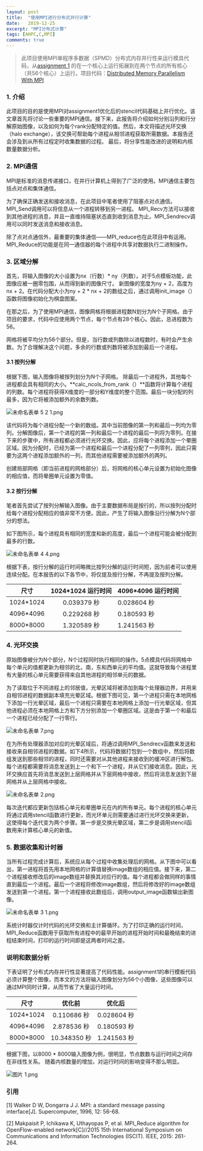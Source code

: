 ```yaml
---
layout: post
title:  "使用MPI进行分布式并行计算"
date:   2019-12-25
excerpt: "MPI分布式计算"
tags: [AHPC,C,MPI]
comments: true
---
```


> 此项目使用MPI单程序多数据（SPMD）分布式内存并行性来运行模具代码，从[assignment 1](https://github.com/shawvey/Serial-Optimisation)
的在一个核心上运行拓展到在两个节点的所有核心（共56个核心）上运行。项目代码：[Distributed Memory Parallelism With MPI](https://github.com/shawvey/Distributed-Memory-Parallelism-With-MPI)




### 1. 介绍

此项目的目的是使用MPI对assignment1优化后的stencil代码基础上并行优化。该文章首先将讨论一些重要的MPI通信。接下来，此报告将介绍如何分别沿列和行分解原始图像，以及如何为每个rank分配特定的值。然后，本文将描述光环交换（halo exchange），该交换可帮助每个进程从相邻进程获取所需数据。本报告还会涉及到从所有过程定时收集数据的过程。 最后，将分享性能改进的说明和内核数量数据分析。



### 2. MPI通信

MPI是标准的消息传递接口，在并行计算机上得到了广泛的使用。MPI通信主要包括点对点和集体通信。

为了确保正确发送和接收消息，在此项目中笔者使用了阻塞点对点通信。 MPI_Send调用可以将信息从一个进程转移到另一进程。 MPI_Recv方法可以接收到其他进程的消息，并且一直维持阻塞状态直到收到消息为止。MPI_Sendrecv调用可以同时发送消息和接收消息。

除了点对点通信外，最重要的集体通信——MPI_reduce也在此项目中有运用。 MPI_Reduce的功能是在同一通信器的每个进程中共享对数据执行二进制操作。



### 3. 区域分解

首先，将输入图像的大小设置为nx（行数）* ny（列数）。对于5点模板功能，此图像应被一圈零包围，从而得到新的图像尺寸。 新图像的宽度为ny + 2，高度为nx + 2。在代码分配大小为ny + 2 * nx + 2的数组之后，通过调用init_image（）函数将图像初始化为棋盘图案。

在那之后，为了使用MPI通信，图像网格将根据进程数N划分为N个子网格。由于项目的要求，代码中应使用两个节点，每个节点有28个核心。因此，总进程数为56。

网格将被平均分为56个部分。但是，当行数或列数除以进程数时，有时会产生余数。为了合理解决这个问题，多余的行数或列数将被添加到最后一个进程。



#### 3.1 按列分解

根据下图，输入图像将被按列划分为N个子网格。 除最后一个进程外，其他每个进程都会具有相同的大小。**calc_ncols_from_rank（）**函数将计算每个进程的列数。每个进程将获得X维度的一部分和Y维度的整个范围。最后一块分配的列最多，因为它将被添加额外的余数列数。

![未命名表单 _5_ _2_ _1_.png](https://i.loli.net/2019/12/26/8ZB7JaXNurcCHmE.png)

该代码将为每个进程分配一个新的数组。其中当前图像的第一列和最后一列均为零列。分解图像后，第一个进程的第一列和最后一个进程的最后一列将为零列。在接下来的步骤中，所有进程都必须进行光环交换。因此，应将每个进程添加一个晕圈区域。因为分配时，已经为第一个进程和最后一个进程分配了一列零列，因此只需要为这两个进程添加额外的一列，而其他进程需要被添加额外的两列。

创建局部网格（即当前进程的网格部分）后，将网格的核心单元设置为初始化图像的相应值，而将晕圈单元设置为零值。



#### 3.2 按行分解

笔者首先尝试了按列分解输入图像。由于主要数据布局是按行的，所以按列分配时给每个进程分配相应的值非常不方便。因此，产生了将输入图像沿行分解为N个部分的想法。

如下图所示，每个进程具有相同的宽度和新的高度，最后一个进程可能会被分配到最多的行数。

![未命名表单 _4_ _4_.png](https://i.loli.net/2019/12/26/L63AQZMtIOnvHSp.png)

根据下表，按行分解的运行时间略微比按列分解的运行时间短，因为前者可以使用连续分配。在本报告的以下各节中，将仅提及按行分解，不再提及按列分解。

|   尺寸    | 1024*1024 运行时间 | 4096*4096 运行时间 |
| :-------: | :----------------: | ------------------ |
| 1024*1024 |    0.039379 秒     | 0.028604 秒        |
| 4096*4096 |    0.229268 秒     | 0.180593 秒        |
| 8000*8000 |    1.320589 秒     | 1.241563 秒        |



### 4. 光环交换

原始图像被分为N个部分，N个过程同时执行相同的操作。5点模具代码将网格中每个单元的值都更新为相邻的北，南，东和西单元的平均值。这就导致每个进程里有大量的核心单元需要获得来自其他进程的相邻单元的数据。

为了读取位于不同进程上的邻居值，光晕区域将被添加到每个处理器边界，并用来自相邻进程的数据副本填充光晕区域。根据下图可见，第一个进程只需在本地网格下添加一行光晕区域，最后一个进程只需要在本地网格上添加一行光晕区域，但其他进程必须在本地网格上方和下方分别添加一个晕圈区域。这是由于第一个和最后一个进程已经分配了一行零行。

![未命名表单 _7_.png](https://i.loli.net/2019/12/26/edCpcfNTyiwPWGD.png)

在为所有处理器添加对应的光晕区域后，将通过调用MPI_Sendrecv函数来发送和接收来自相邻进程的数据。如下4所示，代码将数据打包到一个数组中，然后将数组发送到那些相邻的进程，同时还需要对从其他进程来接收到的缓冲区进行解包。每个进程都需要将消息发送到上一个和下一个进程，并从它们接收消息。因此，光环交换应首先将消息发送到上层网格并从下层网格中接收，然后将消息发送到下层网格并从上层网格中接收。

![未命名表单 _2_.png](https://i.loli.net/2019/12/26/AGm1FYbpQO6hxIW.png)

每次迭代都应更新包括核心单元和晕圈单元在内的所有单元。每个进程的核心单元将通过调用stencil函数进行更新，而光环单元则需要通过进行光环交换来更新，这使得每个迭代变为两个步骤。第一步是交换光晕区域，第二步是调用stencil函数用来计算核心单元的新值。



### 5. 数据收集和计时器

当所有过程完成计算后，系统应从每个过程中收集处理后的网格。从下图中可以看出，第一进程将首先用本地网格的计算值替换image数组的相应值。接下来，第二个进程接收修改后的image数组并替换其对应行的值。每个进程都会做同样的事情直到最后一个进程。最后一个进程将修改image数组，然后将修改好的image数组发送到第一个进程。第一个进程接收此数组后，调用output_image函数输出新图像。

![未命名表单 _3_ _1_.png](https://i.loli.net/2019/12/26/vUwQPDWg5NsVoz9.png)

系统计时器仅计时代码的光环交换和主计算循环。为了打印正确的运行时间，MPI_Reduce函数用于获取所有进程中的最早开始的进程开始时间和最晚结束的进程结束时间，打印的运行时间即是这两者时间之差。



### 说明和数据分析

下表证明了分布式内存并行性显著提高了代码性能。assignment1的串行模板代码必须计算整个图像，而本文的方法将输入图像划分为56个小图像，这些图像可以通过MPI同时计算，从而节省了大量运行时间。

|   尺寸    |    优化前    | 优化后      |
| :-------: | :----------: | ----------- |
| 1024*1024 | 0.110686 秒  | 0.028604 秒 |
| 4096*4096 | 2.878536 秒  | 0.180593 秒 |
| 8000*8000 | 10.348350 秒 | 1.241563 秒 |

根据下图，以8000 * 8000输入图像为例，很明显，节点数数与运行时间之间存在非线性关系。 随着内核数量的增加，对运行时间的影响变得不那么明显。

![图片 1.png](https://i.loli.net/2019/12/26/vQKVYZxSIbenWt4.png)



### 引用

[1] Walker D W, Dongarra J J. MPI: a standard message passing interface[J]. Supercomputer, 1996, 12: 56-68.

 [2] Makpaisit P, Ichikawa K, Uthayopas P, et al. MPI_Reduce algorithm for OpenFlow-enabled network[C]//2015 15th International Symposium on Communications and Information Technologies (ISCIT). IEEE, 2015: 261-264.
